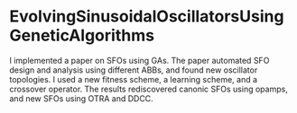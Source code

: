 # EvolvingSinusoidalOscillatorsUsingGeneticAlgorithms
I implemented a paper on SFOs using GAs. The paper automated SFO design and analysis using different ABBs, and found new oscillator topologies. I used a new fitness scheme, a learning scheme, and a crossover operator. The results rediscovered canonic SFOs using opamps, and new SFOs using OTRA and DDCC. 
